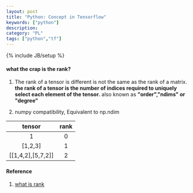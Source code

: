 ```yaml
---
layout: post
title: "Python: Concept in Tensorflow"
keywords: ["python"]
description: 
category: "PL"
tags: ["python","tf"]
---
```

{% include JB/setup %}

#### what the crap is the rank?
1. The rank of a tensor is different is not the same as the rank of a matrix.
**the rank of a tensor is the number of indices required to uniquely select each element of the tensor.** also
known as **"order","ndims" or "degree"**

2. numpy compatibility, Equivalent to np.ndim

|       tensor      | rank |
|:-----------------:|:----:|
|         1         |   0  |
|      [1,2,3]      |   1  |
| [[1,4,2],[5,7,2]] |   2  |













#### Reference
1. [what is rank](https://www.tensorflow.org/api_docs/python/tf/rank)
